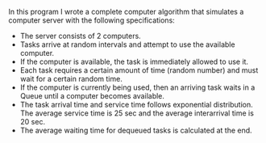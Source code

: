 In this program I wrote a complete computer algorithm that simulates a computer server with the following specifications:
<ul>
  <li>The server consists of 2 computers.</li>
  <li>Tasks arrive at random intervals and attempt to use the available computer.</li>
  <li>If the computer is available, the task is immediately allowed to use it.</li>
  <li>Each task requires a certain amount of time (random number) and must wait for a certain random time.</li>
  <li>If the computer is currently being used, then an arriving task waits in a Queue until a computer becomes available.</li>
  <li>The task arrival time and service time follows exponential distribution. The average service time is 25 sec and the average interarrival time is 20 sec.</li>
  <li>The average waiting time for dequeued tasks is calculated at the end.</li>
</ul>
  
